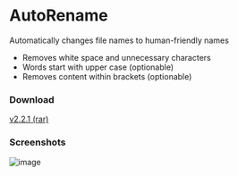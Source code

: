 # AutoRename
Automatically changes file names to human-friendly names
 * Removes white space and unnecessary characters
 * Words start with upper case (optionable)
 * Removes content within brackets (optionable)

### Download
[v2.2.1 (rar)](https://github.com/spixy/AutoRename/releases/download/2.2.1/AutoRename.rar)

### Screenshots
![image](https://cloud.githubusercontent.com/assets/4542110/13381078/60891840-de52-11e5-8e51-5f2ea65aeb61.png)
